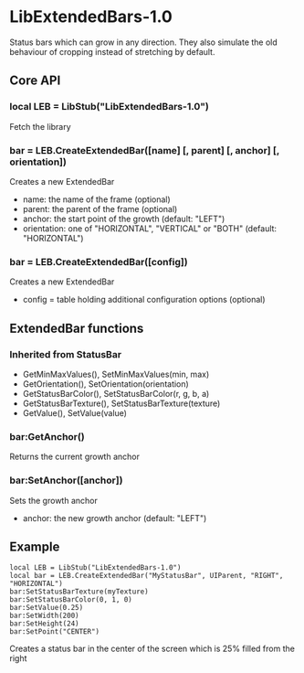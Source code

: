 LibExtendedBars-1.0
===============

Status bars which can grow in any direction.
They also simulate the old behaviour of cropping instead of stretching by default.

Core API
--------

### local LEB = LibStub("LibExtendedBars-1.0") ###
Fetch the library

### bar = LEB.CreateExtendedBar([name] [, parent] [, anchor] [, orientation]) ###
Creates a new ExtendedBar

*	name: the name of the frame (optional)
*	parent: the parent of the frame (optional)
*	anchor: the start point of the growth (default: "LEFT")
*	orientation: one of "HORIZONTAL", "VERTICAL" or "BOTH" (default: "HORIZONTAL")

### bar = LEB.CreateExtendedBar([config]) ###
Creates a new ExtendedBar

*	config = table holding additional configuration options (optional)

ExtendedBar functions
-------------------
### Inherited from StatusBar ###
*	GetMinMaxValues(), SetMinMaxValues(min, max)
*	GetOrientation(), SetOrientation(orientation)
*	GetStatusBarColor(), SetStatusBarColor(r, g, b, a)
*	GetStatusBarTexture(), SetStatusBarTexture(texture)
*	GetValue(), SetValue(value)

### bar:GetAnchor() ###
Returns the current growth anchor

### bar:SetAnchor([anchor]) ###
Sets the growth anchor

*	anchor: the new growth anchor (default: "LEFT")

Example
-------
	local LEB = LibStub("LibExtendedBars-1.0")
	local bar = LEB.CreateExtendedBar("MyStatusBar", UIParent, "RIGHT", "HORIZONTAL")
	bar:SetStatusBarTexture(myTexture)
	bar:SetStatusBarColor(0, 1, 0)
	bar:SetValue(0.25)
	bar:SetWidth(200)
	bar:SetHeight(24)
	bar:SetPoint("CENTER")
Creates a status bar in the center of the screen which is 25% filled from the right